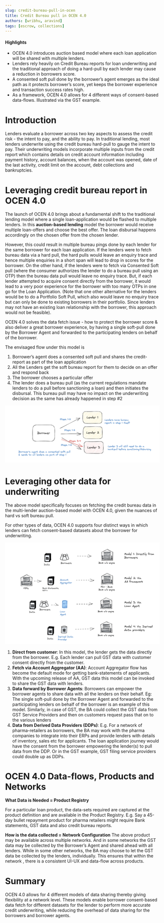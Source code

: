 ```yaml
---
slug: credit-bureau-pull-in-ocen
title: Credit Bureau pull in OCEN 4.0
authors: [wribhu, aravind]
tags: [escrow, collections]
---
```


#### Highlights

* OCEN 4.0 introduces auction based model where each loan application will be shared with multiple lenders. 
* Lenders rely heavily on Credit Bureau reports for loan underwriting and the traditional approach of doing a hard-pull by each lender may cause a reduction in borrowers score. 
* A consented soft pull done by the borrower’s agent emerges as the ideal path as it protects borrower’s score, yet keeps the borrower experience and transaction success rates high. 
* As a framework, OCEN 4.0 allows for 4 different ways of consent-based data-flows. Illustrated via the GST example.

<!--truncate-->

# Introduction

Lenders evaluate a borrower across two key aspects to assess the credit risk - the intent to pay, and the ability to pay. In traditional lending, most lenders underwrite using the credit bureau hard-pull to gauge the intent to pay.  Their underwriting models incorporate multiple inputs from the credit report which contains details on credit account information including payment history, account balances, when the account was opened, date of the last activity, credit limit on the account, debt collections and bankruptcies.

# Leveraging credit bureau report in OCEN 4.0

The launch of OCEN 4.0 brings about a fundamental shift to the traditional lending model where a single loan-application would be flashed to multiple lenders. In this **auction-based lending** model the borrower would receive multiple loan-offers and choose the best offer. The loan disbursal happens accordingly on the chosen offer from the chosen lender.

However, this could result in multiple bureau pings done by each lender for the same borrower  for each loan application. If the lenders were to fetch bureau data via a hard pull, the hard pulls would leave an enquiry trace and hence multiple enquiries in a short span will lead to drop in scores for the borrower. On the other hand, if the lenders were to fetch via Consented Soft pull (where the consumer authorizes the lender to do a bureau pull using an OTP) then the bureau data pull would leave no enquiry trace. But, if each lender attempted to acquire consent directly from the borrower, it would lead to a very poor experience for the borrower with too many OTPs in one go for the Loan Application. (Note that one other alternative for the lenders would be to do a Portfolio Soft Pull, which also would leave no enquiry trace but can only be done to existing borrowers in their portfolio. Since lenders may not have an existing loan relationship with the borrower, this approach would not be feasible). 

OCEN 4.0 solves the data fetch issue - how to protect the borrower score & also deliver a great borrower experience, by having a single soft-pull done by the Borrower Agent and forwarded to the participating lenders on behalf of the borrower.

The envisaged flow under this model is 
1. Borrower’s agent does a consented soft pull and shares the credit-report as part of the loan application
2. All the Lenders get the soft bureau report for them to decide on an offer and respond back
3. The borrower chooses a particular offer
4. The lender does a bureau pull (as the current regulations mandate lenders to do a pull before sanctioning a loan) and then initiates the disbursal. This bureau pull may have no impact on the underwriting decision as the same has already happened in step #2

![Flow](./bureau_pull.png)

# Leveraging other data for underwriting
The above model specifically focuses on fetching the credit bureau data in the multi-lender auction-based model with OCEN 4.0, given the nuances of hard vs soft bureau pull. 

For other types of data, OCEN 4.0 supports four distinct ways in which lenders can fetch consent-based datasets about the borrower for underwriting. 

![Fetch Datasets](./fetch_datasets.png)

1. **Direct from customer**: In this model, the lender gets the data directly from the borrower. E.g. Each lender can pull GST data with customer consent directly from the customer.
2. **Fetch via Account Aggregator (AA)**: Account Aggregator flow has become the default mode for getting bank-statements of applicants. With the upcoming release of AA,  GST data this model can be invoked to share the GST data with lenders.
3. **Data forward by Borrower Agents**: Borrowers can empower the borrower agents to share data with all the lenders on their behalf. Eg: The single soft-pull done by the Borrower Agent and forwarded to the participating lenders on behalf of the borrower is an example of this model. Similarly, in case of GST, the BA could collect the GST data from GST Service Providers and then on customers request pass that on to the various lenders
4. **Data from Derived Data Providers (DDPs)**: E.g. For a network of pharma-retailers as borrowers, the BA may work with the pharma companies to integrate into their ERPs and provide lenders with details of inventory, sales etc for applicants. The loan application journey would have the consent from the borrower empowering the lender(s) to pull data from the DDP.  Or in the GST example, GST filing service providers could double up as DDPs.

# OCEN 4.0 Data-flows, Products and Networks 

**What Data is Needed = Product Registry**

For a particular loan product, the data-sets required are captured at the product definition and are available in the Product Registry. E.g. Say a 45-day bullet repayment product for pharma retailers might require Bank statements, GST data and also credit bureau reports.

**How is the data collected = Network Configuration**
The above product may be available across multiple networks. And in some networks the GST data may be collected by the Borrower’s Agent and shared ahead with all lenders. While in some other networks, the BA may choose to let the GST data be collected by the lenders, individually.
This ensures that within the network , there is a consistent UI-UX and data-flow across products.

# Summary
OCEN 4.0 allows for 4 different models of data sharing thereby giving flexibility at a network level. These models enable borrower consent-based data fetch for different datasets for the lender to perform more accurate credit underwriting, while reducing the overhead of data sharing for the borrowers and borrower agents.
